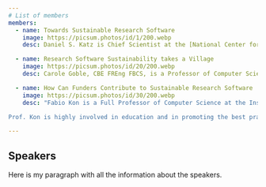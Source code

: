 ```yaml
---
# List of members
members:
  - name: Towards Sustainable Research Software 
    image: https://picsum.photos/id/1/200.webp
    desc: Daniel S. Katz is Chief Scientist at the [National Center for Supercomputing Applications (NCSA)](https://www.ncsa.illinois.edu/) and Research Associate Professor in Computer Science, Electrical and Computer Engineering, at the School of Information Sciences at the University of Illinois Urbana-Champaign. His interests include citation and credit mechanisms and practices associated with software and data, organization and community practices for collaboration, and career paths for computing researchers. He is a member of the IEEE Computer Society Board of Governors, founding editor and current Associate Editor-in-Chief of the Journal of Open Source Software, co-founder and steering committee chair of the Research Software Alliance (ReSA), and co-founder and steering committee member of the US Research Software Engineer (US-RSE) Association. 

  - name: Research Software Sustainability takes a Village 
    image: https://picsum.photos/id/20/200.webp
    desc: Carole Goble, CBE FREng FBCS, is a Professor of Computer Science, University of Manchester, UK where she leads a team of researchers, research software engineers and data stewards. She has spent 25 years working on open, FAIR and reproducible science in a range of disciplines, mainly in biomedical sciences and biodiversity.  She has led the development of many widely known open source, openly developed software platforms with many 10,000s of users. Together with the co-founder of the UK’s Software Sustainability Institute, she has led numerous national and European e-Infrastructure projects. She is Head of Node of ELIXIR-UK, the national node of the European Research Infrastructure for Life Sciences, directs digital infrastructure for the European Research Infrastructure for Industrial Biotechnology (IBISBA) and serves on the technical services leadership team for Health Data Research UK.  She serves on the G7 Open Science Working Group and the EOSC-A Task Force for Semantic Interoperability. 

  - name: How Can Funders Contribute to Sustainable Research Software
    image: https://picsum.photos/id/30/200.webp
    desc: "Fabio Kon is a Full Professor of Computer Science at the Institute of Mathematics and Statistics at the University of São Paulo (IME-USP). He carries out research in the fields of Software Engineering, Smart Cities, Free and Open Source Software, and Innovation and  Technological Entrepreneurship. In 2013, he was Visiting Professor at the Technion, Israel, where he conducted research on Software Startup Ecosystems and Digital Entrepreneurship. In 2018-19, he was a Visiting Professor at MIT, USA, where he researched data science applied to Smart Cities.

Prof. Kon is highly involved in education and in promoting the best practices of software engineering, open-source software, and open science. He is a member of the São Paulo Research Foundation (FAPESP) Adjunct Panel for Exact Sciences and Engineering."

---
```


## Speakers

Here is my paragraph with all the information about the speakers.
